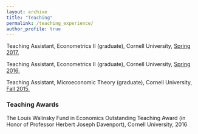```yaml
---
layout: archive
title: "Teaching"
permalink: /teaching_experience/
author_profile: true
---
```


Teaching Assistant, Econometrics II (graduate), Cornell University, [Spring 2017.](http://academicpages.github.io/files/Spring_2017_Grad_Metrics_II_Evaluation.pdf)

Teaching Assistant, Econometrics II (graduate), Cornell University, [Spring 2016.](http://academicpages.github.io/files/Spring_2016_Grad_Metrics_II_Evaluation.pdf)

Teaching Assistant, Microeconomic Theory (graduate), Cornell University, [Fall 2015.](http://academicpages.github.io/files/Fall_2015_Grad_Micro_I_Evaluation.pdf)

### Teaching Awards

The Louis Walinsky Fund in Economics Outstanding Teaching Award (in Honor of Professor Herbert Joseph Davenport), Cornell University, 2016
